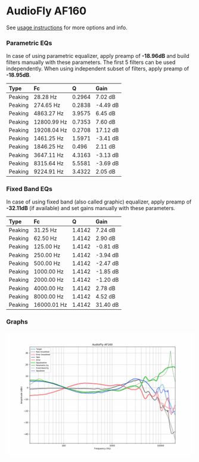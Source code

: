 # AudioFly AF160
See [usage instructions](https://github.com/jaakkopasanen/AutoEq#usage) for more options and info.

### Parametric EQs
In case of using parametric equalizer, apply preamp of **-18.96dB** and build filters manually
with these parameters. The first 5 filters can be used independently.
When using independent subset of filters, apply preamp of **-18.95dB**.

| Type    | Fc          |      Q | Gain     |
|:--------|:------------|:-------|:---------|
| Peaking | 28.28 Hz    | 0.2964 | 7.02 dB  |
| Peaking | 274.65 Hz   | 0.2838 | -4.49 dB |
| Peaking | 4863.27 Hz  | 3.9575 | 6.45 dB  |
| Peaking | 12800.99 Hz | 0.7353 | 7.60 dB  |
| Peaking | 19208.04 Hz | 0.2708 | 17.12 dB |
| Peaking | 1461.25 Hz  | 1.5971 | -3.41 dB |
| Peaking | 1846.25 Hz  | 0.496  | 2.11 dB  |
| Peaking | 3647.11 Hz  | 4.3163 | -3.13 dB |
| Peaking | 8315.64 Hz  | 5.5581 | -3.69 dB |
| Peaking | 9224.91 Hz  | 3.4322 | 2.05 dB  |

### Fixed Band EQs
In case of using fixed band (also called graphic) equalizer, apply preamp of **-32.11dB**
(if available) and set gains manually with these parameters.

| Type    | Fc          |      Q | Gain     |
|:--------|:------------|:-------|:---------|
| Peaking | 31.25 Hz    | 1.4142 | 7.24 dB  |
| Peaking | 62.50 Hz    | 1.4142 | 2.90 dB  |
| Peaking | 125.00 Hz   | 1.4142 | -0.81 dB |
| Peaking | 250.00 Hz   | 1.4142 | -3.94 dB |
| Peaking | 500.00 Hz   | 1.4142 | -2.47 dB |
| Peaking | 1000.00 Hz  | 1.4142 | -1.85 dB |
| Peaking | 2000.00 Hz  | 1.4142 | -1.20 dB |
| Peaking | 4000.00 Hz  | 1.4142 | 2.78 dB  |
| Peaking | 8000.00 Hz  | 1.4142 | 4.52 dB  |
| Peaking | 16000.01 Hz | 1.4142 | 31.40 dB |

### Graphs
![](./AudioFly%20AF160.png)
